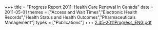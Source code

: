 +++
title = "Progress Report 2011: Health Care Renewal In Canada"
date = 2011-05-01
themes = ["Access and Wait Times","Electronic Health Records","Health Status and Health Outcomes","Pharmaceuticals Management"]
types = ["Publications"]
+++
[2.45-2011Progress_ENG.pdf](/files/2.45-2011Progress_ENG.pdf)
